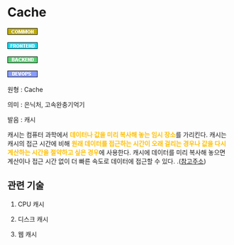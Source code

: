<DIC>

# Cache

</DIC>

<LABEL>

   <EL>

   ![Common](../2TAT1C/Label_Common.png)
      
   </EL>

   <EL>

   ![Frontend](../2TAT1C/Label_Frontend.png)

   </EL>

   <EL>

   ![Backend](../2TAT1C/Label_Backend.png)

   </EL>

   <EL>

   ![Devops](../2TAT1C/Label_Devops.png)

   </EL>

</LABEL>

<ORIGIN>

원형 : Cache

</ORIGIN>

<MEAN>

의미  : 은닉처, 고속완충기억기

</MEAN>

<PRONOUN>

발음 : 캐시

</PRONOUN>

<DESC>

캐시는 컴퓨터 과학에서 <span style="color:#FFBF00; font-weight:bold;">데이터나 값을 미리 복사해 놓는 임시 장소</span>를 가리킨다. 캐시는 캐시의 접근 시간에 비해 <span style="color:#FFBF00; font-weight:bold;">원래 데이터를 접근하는 시간이 오래 걸리는 경우나 값을 다시 계산하는 시간을 절약하고 싶은 경우</span>에 사용한다. 캐시에 데이터를 미리 복사해 놓으면 계산이나 접근 시간 없이 더 빠른 속도로 데이터에 접근할 수 있다.
.([참고주소](https://dl.acm.org/doi/10.1145/3195836.3195861))

</DESC>

<RELATE>

## 관련 기술

   <EL>

   1. CPU 캐시
   </EL>

   <EL>

   2. 디스크 캐시

   </EL>

   <EL>

   3. 웹 캐시

   </EL>

</RELATE>
